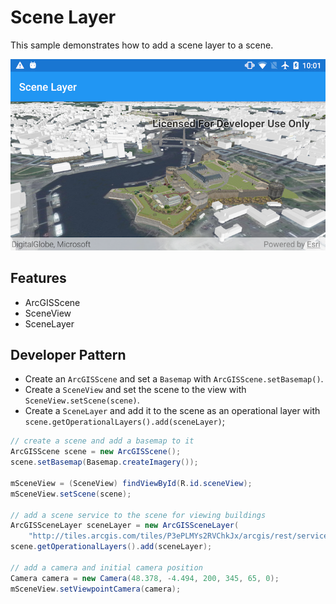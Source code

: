# Scene Layer
This sample demonstrates how to add a scene layer to a scene.

![Scene Layer App](scene-layer.png)

## Features
* ArcGISScene
* SceneView
* SceneLayer

## Developer Pattern
- Create an `ArcGISScene` and set a `Basemap` with `ArcGISScene.setBasemap()`.
- Create a `SceneView` and set the scene to the view with `SceneView.setScene(scene)`. 
- Create a `SceneLayer` and add it to the scene as an operational layer with `scene.getOperationalLayers().add(sceneLayer)`;

```java
// create a scene and add a basemap to it
ArcGISScene scene = new ArcGISScene();
scene.setBasemap(Basemap.createImagery());

mSceneView = (SceneView) findViewById(R.id.sceneView);
mSceneView.setScene(scene);

// add a scene service to the scene for viewing buildings
ArcGISSceneLayer sceneLayer = new ArcGISSceneLayer(
    "http://tiles.arcgis.com/tiles/P3ePLMYs2RVChkJx/arcgis/rest/services/Buildings_Brest/SceneServer");
scene.getOperationalLayers().add(sceneLayer);

// add a camera and initial camera position
Camera camera = new Camera(48.378, -4.494, 200, 345, 65, 0);
mSceneView.setViewpointCamera(camera);
```
